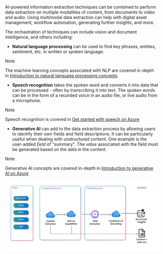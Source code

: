 AI-powered information extraction techniques can be combined to perform data extraction on multiple modalities of content, from documents to video and audio. Using multimodal data extraction can help with digital asset management, workflow automation, generating further insights, and more. 

The orchastration of techniques can include vision and document intelligence, and others including:

- **Natural language processing** can be used to find key phrases, entities, sentiment, etc. in written or spoken language.

> [!NOTE] 
> The machine learning concepts associated with NLP are covered in-depth in [Introduction to natural language processing concepts](/training/modules/analyze-text-with-text-analytics-service).

- **Speech recognition** takes the spoken word and converts it into data that can be processed - often by transcribing it into text. The spoken words can be in the form of a recorded voice in an audio file, or live audio from a microphone. 

> [!NOTE] 
> Speech recognition is covered in [Get started with speech on Azure](/training/modules/recognize-synthesize-speech)

- **Generative AI** can add to the data extraction process by allowing users to identify their own fields and field descriptions. It can be particularly useful when dealing with unstructured content. One example is the user-added *field* of "summary". The *value* associated with the field must be generated based on the data in the content.

>[!NOTE]
> Generative AI concepts are covered in-depth in [Introduction to generative AI on Azure](/training/modules/fundamentals-azure-ai-services/)

![Screenshot of the possible components of multimodal information extraction.](../media/component-overview.png)
